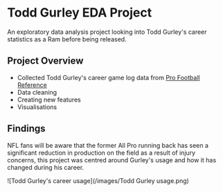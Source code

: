 # Todd Gurley EDA Project
An exploratory data analysis project looking into Todd Gurley's career statistics as a Ram before being released.

## Project Overview
* Collected Todd Gurley's career game log data from [Pro Football Reference](https://www.pro-football-reference.com/)
* Data cleaning
* Creating new features
* Visualisations

## Findings
NFL fans will be aware that the former All Pro running back has seen a significant reduction in production on the field as a result of injury concerns, this project was centred around Gurley's usage and how it has changed during his career.

![Todd Gurley's career usage](/images/Todd Gurley usage.png)
